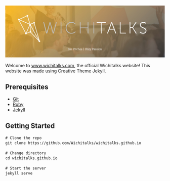 ![](cover_image.jpg)

Welcome to www.wichitalks.com, the official Wichitalks website! This website was made using Creative Theme Jekyll. 

Prerequisites
-------------

- [Git](https://git-scm.com)
- [Ruby](https://www.ruby-lang.org)
- [Jekyll](http://jekyllrb.com)

Getting Started
-------------

    # Clone the repo
    git clone https://github.com/Wichitalks/wichitalks.github.io

    # Change directory
    cd wichitalks.github.io

    # Start the server
    jekyll serve